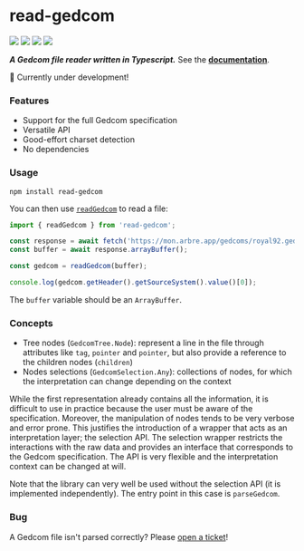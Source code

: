 # read-gedcom

![](https://github.com/arbre-app/read-gedcom/actions/workflows/build.yml/badge.svg)
![](https://img.shields.io/npm/v/read-gedcom)
![](https://img.shields.io/librariesio/dependents/npm/read-gedcom)
![](https://img.shields.io/npm/l/read-gedcom)

***A Gedcom file reader written in Typescript.*** See the **[documentation](https://docs.arbre.app/read-gedcom/)**.

:construction: Currently under development!

### Features

* Support for the full Gedcom specification
* Versatile API
* Good-effort charset detection
* No dependencies

### Usage

```
npm install read-gedcom
```

You can then use [`readGedcom`](https://docs.arbre.app/read-gedcom/modules.html#readgedcom) to read a file:

```javascript
import { readGedcom } from 'read-gedcom';

const response = await fetch('https://mon.arbre.app/gedcoms/royal92.ged');
const buffer = await response.arrayBuffer();

const gedcom = readGedcom(buffer);

console.log(gedcom.getHeader().getSourceSystem().value()[0]);
```

The `buffer` variable should be an `ArrayBuffer`.

### Concepts

* Tree nodes (`GedcomTree.Node`): represent a line in the file through attributes like `tag`, `pointer` and `pointer`, but also provide a reference to the children nodes (`children`)
* Nodes selections (`GedcomSelection.Any`): collections of nodes, for which the interpretation can change depending on the context

While the first representation already contains all the information, it is difficult to use in practice because the user must be aware of the specification.
Moreover, the manipulation of nodes tends to be very verbose and error prone.
This justifies the introduction of a wrapper that acts as an interpretation layer; the selection API.
The selection wrapper restricts the interactions with the raw data and provides an interface that corresponds to the Gedcom specification.
The API is very flexible and the interpretation context can be changed at will.

Note that the library can very well be used without the selection API (it is implemented independently).
The entry point in this case is `parseGedcom`.

### Bug

A Gedcom file isn't parsed correctly? Please [open a ticket](https://github.com/arbre-app/read-gedcom/issues)!
